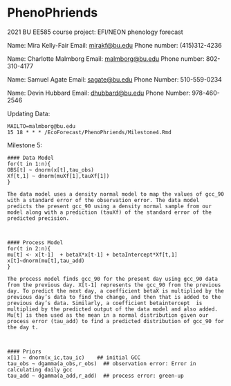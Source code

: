 # PhenoPhriends
2021 BU EE585 course project: EFI/NEON phenology forecast


Name: Mira Kelly-Fair
Email: mirakf@bu.edu
Phone number: (415)312-4236

Name: Charlotte Malmborg
Email: malmborg@bu.edu
Phone number: 802-310-4177

Name: Samuel Agate 
Email: sagate@bu.edu
Phone Number: 510-559-0234

Name: Devin Hubbard
Email: dhubbard@bu.edu
Phone Number: 978-460-2546


Updating Data:
```
MAILTO=malmborg@bu.edu
15 18 * * * /EcoForecast/PhenoPhriends/Milestone4.Rmd

```


Milestone 5: 
```
#### Data Model
for(t in 1:n){
OBS[t] ~ dnorm(x[t],tau_obs)
Xf[t,1] ~ dnorm(muXf[1],tauXf[1])
}

The data model uses a density normal model to map the values of gcc_90 with a standard error of the observation error. The data model predicts the present gcc_90 using a density normal sample from our model along with a prediction (tauXf) of the standard error of the predicted precision.



#### Process Model
for(t in 2:n){
mu[t] <- x[t-1]  + betaX*x[t-1] + betaIntercept*Xf[t,1]
x[t]~dnorm(mu[t],tau_add)
}

The process model finds gcc_90 for the present day using gcc_90 data from the previous day. X[t-1] represents the gcc_90 from the previous day. To predict the next day, a coefficient betaX is multiplied by the previous day’s data to find the change, and then that is added to the previous day’s data. Similarly, a coefficient betaintercept  is multiplied by the predicted output of the data model and also added. Mu[t] is then used as the mean in a normal distribution given our process error (tau_add) to find a predicted distribution of gcc_90 for the day t.



#### Priors
x[1] ~ dnorm(x_ic,tau_ic)    ## initial GCC 
tau_obs ~ dgamma(a_obs,r_obs)  ## observation error: Error in calculating daily gcc 
tau_add ~ dgamma(a_add,r_add)  ## process error: green-up 

```


